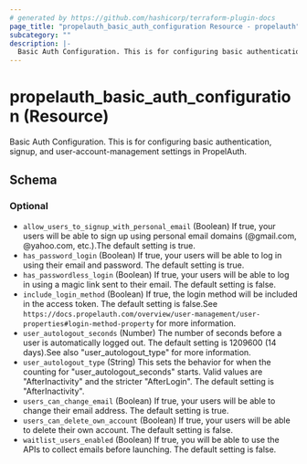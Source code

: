 ```yaml
---
# generated by https://github.com/hashicorp/terraform-plugin-docs
page_title: "propelauth_basic_auth_configuration Resource - propelauth"
subcategory: ""
description: |-
  Basic Auth Configuration. This is for configuring basic authentication, signup, and user-account-management settings in PropelAuth.
---
```


# propelauth_basic_auth_configuration (Resource)

Basic Auth Configuration. This is for configuring basic authentication, signup, and user-account-management settings in PropelAuth.



<!-- schema generated by tfplugindocs -->
## Schema

### Optional

- `allow_users_to_signup_with_personal_email` (Boolean) If true, your users will be able to sign up using personal email domains (@gmail.com, @yahoo.com, etc.).The default setting is true.
- `has_password_login` (Boolean) If true, your users will be able to log in using their email and password. The default setting is true.
- `has_passwordless_login` (Boolean) If true, your users will be able to log in using a magic link sent to their email. The default setting is false.
- `include_login_method` (Boolean) If true, the login method will be included in the access token. The default setting is false.See `https://docs.propelauth.com/overview/user-management/user-properties#login-method-property` for more information.
- `user_autologout_seconds` (Number) The number of seconds before a user is automatically logged out. The default setting is 1209600 (14 days).See also "user_autologout_type" for more information.
- `user_autologout_type` (String) This sets the behavior for when the counting for "user_autologout_seconds" starts. Valid values are "AfterInactivity" and the stricter "AfterLogin". The default setting is "AfterInactivity".
- `users_can_change_email` (Boolean) If true, your users will be able to change their email address. The default setting is true.
- `users_can_delete_own_account` (Boolean) If true, your users will be able to delete their own account. The default setting is false.
- `waitlist_users_enabled` (Boolean) If true, you will be able to use the APIs to collect emails before launching. The default setting is false.
